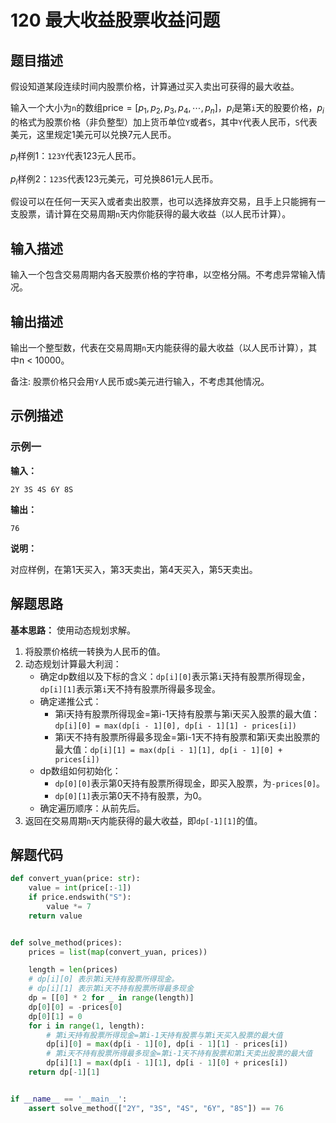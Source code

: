 # 120 最大收益股票收益问题

## 题目描述

假设知道某段连续时间内股票价格，计算通过买入卖出可获得的最大收益。

输入一个大小为`n`的数组$\text{price}=[p_1,p_2,p_3,p_4,\cdots,p_n]$，$p_i$是第`i`天的股要价格，$p_i$的格式为股票价格（非负整型）加上货币单位`Y`或者`S`，其中`Y`代表人民币，`S`代表美元，这里规定1美元可以兑换7元人民币。

$p_i$样例1：`123Y`代表123元人民币。

$p_i$样例2：`123S`代表123元美元，可兑换861元人民币。

假设可以在任何一天买入或者卖出胶票，也可以选择放弃交易，且手上只能拥有一支股票，请计算在交易周期`n`天内你能获得的最大收益（以人民币计算）。

## 输入描述

输入一个包含交易周期内各天股票价格的字符串，以空格分隔。不考虑异常输入情况。

## 输出描述

输出一个整型数，代表在交易周期`n`天内能获得的最大收益（以人民币计算），其中n < 10000。

备注: 股票价格只会用`Y`人民币或`S`美元进行输入，不考虑其他情况。

## 示例描述

### 示例一

**输入：**

```text
2Y 3S 4S 6Y 8S
```

**输出：**

```text
76
```

**说明：**

对应样例，在第1天买入，第3天卖出，第4天买入，第5天卖出。

## 解题思路

**基本思路：** 使用动态规划求解。

1. 将股票价格统一转换为人民币的值。
2. 动态规划计算最大利润：
    - 确定dp数组以及下标的含义：`dp[i][0]`表示第`i`天持有股票所得现金，`dp[i][1]`表示第`i`天不持有股票所得最多现金。
    - 确定递推公式：
        - 第i天持有股票所得现金=第i-1天持有股票与第i天买入股票的最大值：`dp[i][0] = max(dp[i - 1][0], dp[i - 1][1] - prices[i])`
        - 第i天不持有股票所得最多现金=第i-1天不持有股票和第i天卖出股票的最大值：`dp[i][1] = max(dp[i - 1][1], dp[i - 1][0] + prices[i])`
    - dp数组如何初始化：
        - `dp[0][0]`表示第0天持有股票所得现金，即买入股票，为`-prices[0]`。
        - `dp[0][1]`表示第0天不持有股票，为0。
    - 确定遍历顺序：从前先后。
3. 返回在交易周期`n`天内能获得的最大收益，即`dp[-1][1]`的值。

## 解题代码

```python
def convert_yuan(price: str):
    value = int(price[:-1])
    if price.endswith("S"):
        value *= 7
    return value


def solve_method(prices):
    prices = list(map(convert_yuan, prices))

    length = len(prices)
    # dp[i][0] 表示第i天持有股票所得现金。
    # dp[i][1] 表示第i天不持有股票所得最多现金
    dp = [[0] * 2 for _ in range(length)]
    dp[0][0] = -prices[0]
    dp[0][1] = 0
    for i in range(1, length):
        # 第i天持有股票所得现金=第i-1天持有股票与第i天买入股票的最大值
        dp[i][0] = max(dp[i - 1][0], dp[i - 1][1] - prices[i])
        # 第i天不持有股票所得最多现金=第i-1天不持有股票和第i天卖出股票的最大值
        dp[i][1] = max(dp[i - 1][1], dp[i - 1][0] + prices[i])
    return dp[-1][1]


if __name__ == '__main__':
    assert solve_method(["2Y", "3S", "4S", "6Y", "8S"]) == 76
```



